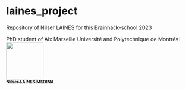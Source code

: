 # laines_project
Repository of Nilser LAINES for this Brainhack-school 2023

PhD student of Aix Marseille Université and Polytechnique de Montréal 
<a href="https://github.com/Nilser3">
   <br /><img src="https://avatars.githubusercontent.com/u/77469192?v=4?s=100" width="100px;" alt=""/>
   <br /><sub><b>Nilser LAINES MEDINA</b></sub>
</a>
